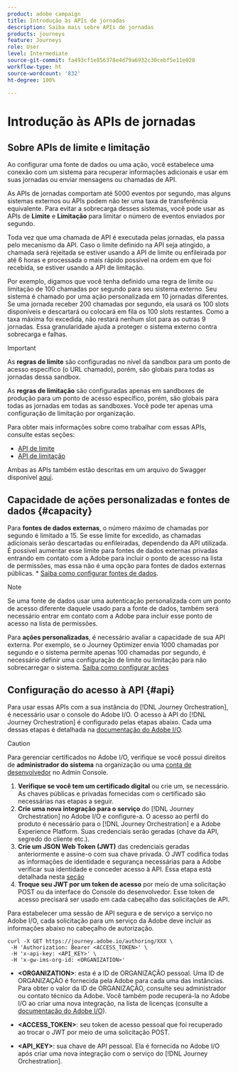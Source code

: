 ```yaml
---
product: adobe campaign
title: Introdução às APIs de jornadas
description: Saiba mais sobre APIs de jornadas
products: journeys
feature: Journeys
role: User
level: Intermediate
source-git-commit: fa493cf1e856378e4d79a6932c30cebf5e11e028
workflow-type: ht
source-wordcount: '832'
ht-degree: 100%

---
```


# Introdução às APIs de jornadas

## Sobre APIs de limite e limitação

Ao configurar uma fonte de dados ou uma ação, você estabelece uma conexão com um sistema para recuperar informações adicionais e usar em suas jornadas ou enviar mensagens ou chamadas de API.

As APIs de jornadas comportam até 5000 eventos por segundo, mas alguns sistemas externos ou APIs podem não ter uma taxa de transferência equivalente. Para evitar a sobrecarga desses sistemas, você pode usar as APIs de **Limite** e **Limitação** para limitar o número de eventos enviados por segundo.

Toda vez que uma chamada de API é executada pelas jornadas, ela passa pelo mecanismo da API. Caso o limite definido na API seja atingido, a chamada será rejeitada se estiver usando a API de limite ou enfileirada por até 6 horas e processada o mais rápido possível na ordem em que foi recebida, se estiver usando a API de limitação.

Por exemplo, digamos que você tenha definido uma regra de limite ou limitação de 100 chamadas por segundo para seu sistema externo. Seu sistema é chamado por uma ação personalizada em 10 jornadas diferentes. Se uma jornada receber 200 chamadas por segundo, ela usará os 100 slots disponíveis e descartará ou colocará em fila os 100 slots restantes. Como a taxa máxima foi excedida, não restará nenhum slot para as outras 9 jornadas. Essa granularidade ajuda a proteger o sistema externo contra sobrecarga e falhas.

>[!IMPORTANT]
>
>As **regras de limite** são configuradas no nível da sandbox para um ponto de acesso específico (o URL chamado), porém, são globais para todas as jornadas dessa sandbox.
>
>As **regras de limitação** são configuradas apenas em sandboxes de produção para um ponto de acesso específico, porém, são globais para todas as jornadas em todas as sandboxes. Você pode ter apenas uma configuração de limitação por organização.

Para obter mais informações sobre como trabalhar com essas APIs, consulte estas seções:

* [API de limite](capping.md)
* [API de limitação](throttling.md)

Ambas as APIs também estão descritas em um arquivo do Swagger disponível [aqui](https://adobedocs.github.io/JourneyAPI/docs/).

## Capacidade de ações personalizadas e fontes de dados {#capacity}

Para **fontes de dados externas**, o número máximo de chamadas por segundo é limitado a 15. Se esse limite for excedido, as chamadas adicionais serão descartadas ou enfileiradas, dependendo da API utilizada. É possível aumentar esse limite para fontes de dados externas privadas entrando em contato com a Adobe para incluir o ponto de acesso na lista de permissões, mas essa não é uma opção para fontes de dados externas públicas. * [Saiba como configurar fontes de dados](../datasource/about-data-sources.md).

>[!NOTE]
>
>Se uma fonte de dados usar uma autenticação personalizada com um ponto de acesso diferente daquele usado para a fonte de dados, também será necessário entrar em contato com a Adobe para incluir esse ponto de acesso na lista de permissões.

Para **ações personalizadas**, é necessário avaliar a capacidade de sua API externa. Por exemplo, se o Journey Optimizer envia 1000 chamadas por segundo e o sistema permite apenas 100 chamadas por segundo, é necessário definir uma configuração de limite ou limitação para não sobrecarregar o sistema. [Saiba como configurar ações](../action/action.md)

## Configuração do acesso à API {#api}

Para usar essas APIs com a sua instância do [!DNL Journey Orchestration], é necessário usar o console do Adobe I/O. O acesso à API do [!DNL Journey Orchestration] é configurado pelas etapas abaixo. Cada uma dessas etapas é detalhada na [documentação do Adobe I/O](https://www.adobe.io/authentication/auth-methods.html#!AdobeDocs/adobeio-auth/master/AuthenticationOverview/ServiceAccountIntegration.md).

>[!CAUTION]
>
>Para gerenciar certificados no Adobe I/O, verifique se você possui direitos de <b>administrador do sistema</b> na organização ou uma [conta de desenvolvedor](https://helpx.adobe.com/br/enterprise/using/manage-developers.html) no Admin Console.

1. **Verifique se você tem um certificado digital** ou crie um, se necessário. As chaves públicas e privadas fornecidas com o certificado são necessárias nas etapas a seguir.
1. **Crie uma nova integração para o serviço** do [!DNL Journey Orchestration] no Adobe I/O e configure-a. O acesso ao perfil do produto é necessário para o [!DNL Journey Orchestration] e a Adobe Experience Platform. Suas credenciais serão geradas (chave da API, segredo do cliente etc.).
1. **Crie um JSON Web Token (JWT)** das credenciais geradas anteriormente e assine-o com sua chave privada. O JWT codifica todas as informações de identidade e segurança necessárias para a Adobe verificar sua identidade e conceder acesso à API. Essa etapa está detalhada nesta [seção](https://www.adobe.io/authentication/auth-methods.html#!AdobeDocs/adobeio-auth/master/JWT/JWT.md)
1. **Troque seu JWT por um token de acesso** por meio de uma solicitação POST ou da interface do Console do desenvolvedor. Esse token de acesso precisará ser usado em cada cabeçalho das solicitações de API.

Para estabelecer uma sessão de API segura e de serviço a serviço no Adobe I/O, cada solicitação para um serviço da Adobe deve incluir as informações abaixo no cabeçalho de autorização.

```
curl -X GET https://journey.adobe.io/authoring/XXX \
 -H 'Authorization: Bearer <ACCESS_TOKEN>' \
 -H 'x-api-key: <API_KEY>' \
 -H 'x-gw-ims-org-id: <ORGANIZATION>'
```

* **&lt;ORGANIZATION>**: esta é a ID de ORGANIZAÇÃO pessoal. Uma ID de ORGANIZAÇÃO é fornecida pela Adobe para cada uma das instâncias. Para obter o valor da ID de ORGANIZAÇÃO, consulte seu administrador ou contato técnico da Adobe. Você também pode recuperá-la no Adobe I/O ao criar uma nova integração, na lista de licenças (consulte a <a href="https://www.adobe.io/authentication.html">documentação do Adobe I/O</a>).

* **&lt;ACCESS_TOKEN>**: seu token de acesso pessoal que foi recuperado ao trocar o JWT por meio de uma solicitação POST.

* **&lt;API_KEY>**: sua chave de API pessoal. Ela é fornecida no Adobe I/O após criar uma nova integração com o serviço do [!DNL Journey Orchestration].
